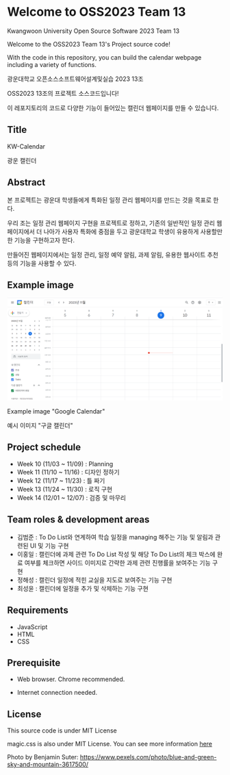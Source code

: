 # Welcome to OSS2023 Team 13

Kwangwoon University Open Source Software 2023 Team 13

Welcome to the OSS2023 Team 13's Project source code!

With the code in this repository, you can build the calendar webpage including a variety of functions.

광운대학교 오픈소스소프트웨어설계및실습 2023 13조

OSS2023 13조의 프로젝트 소스코드입니다!

이 레포지토리의 코드로 다양한 기능이 들어있는 캘린더 웹페이지를 만들 수 있습니다.

## Title

KW-Calendar

광운 캘린더

## Abstract

본 프로젝트는 광운대 학생들에게 특화된 일정 관리 웹페이지를 만드는 것을 목표로 한다. 

우리 조는 일정 관리 웹페이지 구현을 프로젝트로 정하고, 기존의 일반적인 일정 관리 웹페이지에서 더 나아가 사용자 특화에 중점을 두고
광운대학교 학생이 유용하게 사용할만한 기능을 구현하고자 한다.

만들어진 웹페이지에서는 일정 관리, 일정 예약 알림, 과제 알림, 유용한 웹사이트 추천 등의 기능을 사용할 수 있다.

## Example image

![calendar example image](/image/example_image.png)

Example image "Google Calendar"

예시 이미지 "구글 캘린더"

## Project schedule

- Week 10 (11/03 ~ 11/09) : Planning
- Week 11 (11/10 ~ 11/16) : 디자인 정하기
- Week 12 (11/17 ~ 11/23) : 틀 짜기
- Week 13 (11/24 ~ 11/30) : 로직 구현
- Week 14 (12/01 ~ 12/07) : 검증 및 마무리

## Team roles & development areas

- 김범준 : To Do List와 연계하여 학습 일정을 managing 해주는 기능 및 알림과 관련된 UI 및 기능 구현
- 이홍일 : 캘린더에 과제 관련 To Do List 작성 및 해당 To Do List의 체크 박스에 완료 여부를 체크하면 사이드 이미지로 간략한 과제 관련 진행률을 보여주는 기능 구현
- 정해성 : 캘린더 일정에 적힌 교실을 지도로 보여주는 기능 구현
- 최성윤 : 캘린더에 일정을 추가 및 삭제하는 기능 구현

## Requirements

- JavaScript
- HTML
- CSS

## Prerequisite

* Web browser. Chrome recommended.

* Internet connection needed.

## License
This source code is under MIT License

magic.css is also under MIT License. You can see more information [here](https://github.com/miniMAC/magic)

Photo by Benjamin Suter: https://www.pexels.com/photo/blue-and-green-sky-and-mountain-3617500/